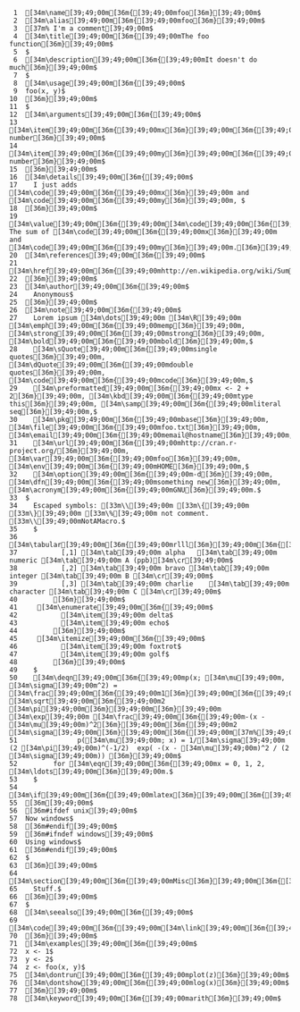      1	[34m\name[39;49;00m[36m{[39;49;00mfoo[36m}[39;49;00m$
     2	[34m\alias[39;49;00m[36m{[39;49;00mfoo[36m}[39;49;00m$
     3	[37m% I'm a comment[39;49;00m$
     4	[34m\title[39;49;00m[36m{[39;49;00mThe foo function[36m}[39;49;00m$
     5	$
     6	[34m\description[39;49;00m[36m{[39;49;00mIt doesn't do much[36m}[39;49;00m$
     7	$
     8	[34m\usage[39;49;00m[36m{[39;49;00m$
     9	foo(x, y)$
    10	[36m}[39;49;00m$
    11	$
    12	[34m\arguments[39;49;00m[36m{[39;49;00m$
    13	  [34m\item[39;49;00m[36m{[39;49;00mx[36m}[39;49;00m[36m{[39;49;00mA number[36m}[39;49;00m$
    14	  [34m\item[39;49;00m[36m{[39;49;00my[36m}[39;49;00m[36m{[39;49;00mAnother number[36m}[39;49;00m$
    15	[36m}[39;49;00m$
    16	[34m\details[39;49;00m[36m{[39;49;00m$
    17	  I just adds [34m\code[39;49;00m[36m{[39;49;00mx[36m}[39;49;00m and [34m\code[39;49;00m[36m{[39;49;00my[36m}[39;49;00m, $
    18	[36m}[39;49;00m$
    19	[34m\value[39;49;00m[36m{[39;49;00m[34m\code[39;49;00m[36m{[39;49;00mnumeric[36m}[39;49;00m. The sum of [34m\code[39;49;00m[36m{[39;49;00mx[36m}[39;49;00m and [34m\code[39;49;00m[36m{[39;49;00my[36m}[39;49;00m.[36m}[39;49;00m$
    20	[34m\references[39;49;00m[36m{[39;49;00m$
    21	  [34m\href[39;49;00m[36m{[39;49;00mhttp://en.wikipedia.org/wiki/Sum[36m}[39;49;00m[36m{[39;49;00mSum[36m}[39;49;00m$
    22	[36m}[39;49;00m$
    23	[34m\author[39;49;00m[36m{[39;49;00m$
    24	  Anonymous$
    25	[36m}[39;49;00m$
    26	[34m\note[39;49;00m[36m{[39;49;00m$
    27	  Lorem ipsum [34m\dots[39;49;00m [34m\R[39;49;00m [34m\emph[39;49;00m[36m{[39;49;00memp[36m}[39;49;00m, [34m\strong[39;49;00m[36m{[39;49;00mstrong[36m}[39;49;00m, [34m\bold[39;49;00m[36m{[39;49;00mbold[36m}[39;49;00m,$
    28	  [34m\sQuote[39;49;00m[36m{[39;49;00msingle quotes[36m}[39;49;00m, [34m\dQuote[39;49;00m[36m{[39;49;00mdouble quotes[36m}[39;49;00m, [34m\code[39;49;00m[36m{[39;49;00mcode[36m}[39;49;00m,$
    29	  [34m\preformatted[39;49;00m[36m{[39;49;00mx <- 2 + 2[36m}[39;49;00m, [34m\kbd[39;49;00m[36m{[39;49;00mtype this[36m}[39;49;00m, [34m\samp[39;49;00m[36m{[39;49;00mliteral seq[36m}[39;49;00m,$
    30	  [34m\pkg[39;49;00m[36m{[39;49;00mbase[36m}[39;49;00m, [34m\file[39;49;00m[36m{[39;49;00mfoo.txt[36m}[39;49;00m, [34m\email[39;49;00m[36m{[39;49;00memail@hostname[36m}[39;49;00m,$
    31	  [34m\url[39;49;00m[36m{[39;49;00mhttp://cran.r-project.org/[36m}[39;49;00m, [34m\var[39;49;00m[36m{[39;49;00mfoo[36m}[39;49;00m, [34m\env[39;49;00m[36m{[39;49;00mHOME[36m}[39;49;00m,$
    32	  [34m\option[39;49;00m[36m{[39;49;00m-d[36m}[39;49;00m, [34m\dfn[39;49;00m[36m{[39;49;00msomething new[36m}[39;49;00m, [34m\acronym[39;49;00m[36m{[39;49;00mGNU[36m}[39;49;00m.$
    33	$
    34	  Escaped symbols: [33m\\[39;49;00m [33m\{[39;49;00m [33m\}[39;49;00m [33m\%[39;49;00m not comment. [33m\\[39;49;00mNotAMacro.$
    35	  $
    36	   [34m\tabular[39;49;00m[36m{[39;49;00mrlll[36m}[39;49;00m[36m{[39;49;00m$
    37	         [,1] [34m\tab[39;49;00m alpha   [34m\tab[39;49;00m numeric [34m\tab[39;49;00m A (ppb)[34m\cr[39;49;00m$
    38	         [,2] [34m\tab[39;49;00m bravo [34m\tab[39;49;00m integer [34m\tab[39;49;00m B [34m\cr[39;49;00m$
    39	         [,3] [34m\tab[39;49;00m charlie    [34m\tab[39;49;00m character [34m\tab[39;49;00m C [34m\cr[39;49;00m$
    40	       [36m}[39;49;00m$
    41	   [34m\enumerate[39;49;00m[36m{[39;49;00m$
    42	         [34m\item[39;49;00m delta$
    43	         [34m\item[39;49;00m echo$
    44	       [36m}[39;49;00m$
    45	   [34m\itemize[39;49;00m[36m{[39;49;00m$
    46	         [34m\item[39;49;00m foxtrot$
    47	         [34m\item[39;49;00m golf$
    48	       [36m}[39;49;00m$
    49	  $
    50	  [34m\deqn[39;49;00m[36m{[39;49;00mp(x; [34m\mu[39;49;00m, [34m\sigma[39;49;00m^2) = [34m\frac[39;49;00m[36m{[39;49;00m1[36m}[39;49;00m[36m{[39;49;00m[34m\sigma[39;49;00m [34m\sqrt[39;49;00m[36m{[39;49;00m2 [34m\pi[39;49;00m[36m}[39;49;00m[36m}[39;49;00m [34m\exp[39;49;00m [34m\frac[39;49;00m[36m{[39;49;00m-(x - [34m\mu[39;49;00m)^2[36m}[39;49;00m[36m{[39;49;00m2 [34m\sigma[39;49;00m[36m}[39;49;00m[36m{[39;49;00m[37m%[39;49;00m$
    51	             p([34m\mu[39;49;00m; x) = 1/[34m\sigma[39;49;00m (2 [34m\pi[39;49;00m)^(-1/2)  exp( -(x - [34m\mu[39;49;00m)^2 / (2 [34m\sigma[39;49;00m)) [36m}[39;49;00m$
    52	       for [34m\eqn[39;49;00m[36m{[39;49;00mx = 0, 1, 2, [34m\ldots[39;49;00m[36m}[39;49;00m.$
    53	  $
    54	  [34m\if[39;49;00m[36m{[39;49;00mlatex[36m}[39;49;00m[36m{[39;49;00m[34m\out[39;49;00m[36m{[39;49;00m[34m\beta[39;49;00m[36m}[39;49;00m[36m}[39;49;00m[34m\ifelse[39;49;00m[36m{[39;49;00mhtml[36m}[39;49;00m[36m{[39;49;00m[34m\out[39;49;00m[36m{[39;49;00m&beta;[36m}[39;49;00m[36m}[39;49;00m[36m{[39;49;00mbeta[36m}[39;49;00m$
    55	[36m[39;49;00m$
    56	[36m#ifdef unix[39;49;00m$
    57	Now windows$
    58	[36m#endif[39;49;00m$
    59	[36m#ifndef windows[39;49;00m$
    60	Using windows$
    61	[36m#endif[39;49;00m$
    62	$
    63	[36m}[39;49;00m$
    64	[34m\section[39;49;00m[36m{[39;49;00mMisc[36m}[39;49;00m[36m{[39;49;00m$
    65	  Stuff.$
    66	[36m}[39;49;00m$
    67	$
    68	[34m\seealso[39;49;00m[36m{[39;49;00m$
    69	  [34m\code[39;49;00m[36m{[39;49;00m[34m\link[39;49;00m[36m{[39;49;00msum[36m}[39;49;00m[36m}[39;49;00m$
    70	[36m}[39;49;00m$
    71	[34m\examples[39;49;00m[36m{[39;49;00m$
    72	x <- 1$
    73	y <- 2$
    74	z <- foo(x, y)$
    75	[34m\dontrun[39;49;00m[36m{[39;49;00mplot(z)[36m}[39;49;00m$
    76	[34m\dontshow[39;49;00m[36m{[39;49;00mlog(x)[36m}[39;49;00m$
    77	[36m}[39;49;00m$
    78	[34m\keyword[39;49;00m[36m{[39;49;00marith[36m}[39;49;00m$
